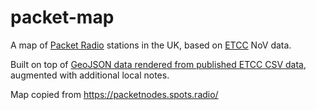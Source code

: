 # packet-map

A map of [Packet Radio](https://en.wikipedia.org/wiki/Packet_radio) stations in the UK,
based on [ETCC](https://ukrepeater.net/) NoV data.

Built on top of [GeoJSON data rendered from published ETCC CSV data](https://github.com/doismellburning/etcc-csv-scrape),
augmented with additional local notes.

Map copied from https://packetnodes.spots.radio/
